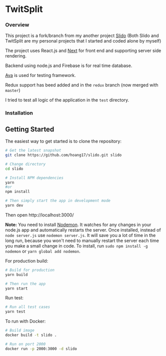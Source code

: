 # TwitSplit

### Overview

This project is a fork/branch from my another project [Slido](https://github.com/hoang17/slido) (Both Slido and TwitSplit are my personal projects that I started and coded alone by myself)

The project uses React.js and [Next](https://github.com/zeit/next.js) for front end and supporting server side rendering.

Backend using node.js and Firebase is for real time database.

[Ava](https://github.com/avajs/ava) is used for testing framework.

Redux support has beed added and in the `redux` branch (now merged with `master`)

I tried to test all logic of the application in the `test` directory.

### Installation

Getting Started
---------------

The easiest way to get started is to clone the repository:

```bash
# Get the latest snapshot
git clone https://github.com/hoang17/slido.git slido

# Change directory
cd slido

# Install NPM dependencies
yarn
#or
npm install

# Then simply start the app in development mode
yarn dev
```

Then open http://localhost:3000/

**Note:** You need to install [Nodemon](https://github.com/remy/nodemon).
It watches for any changes in your  node.js app and automatically restarts the
server. Once installed, instead of `node server.js` use `nodemon server.js`. It will
save you a lot of time in the long run, because you won't need to manually
restart the server each time you make a small change in code. To install, run
`sudo npm install -g nodemon` or `yarn global add nodemon`.


For production build:

```bash
# Build for production
yarn build

# Then run the app
yarn start
```

Run test:

```bash
# Run all test cases
yarn test
```

To run with Docker:

```bash
# Build image
docker build -t slido .

# Run on port 2000
docker run -p 2000:3000 -d slido
```
